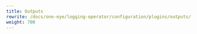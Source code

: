 ```yaml
---
title: Outputs
rewrite: /docs/one-eye/logging-operator/configuration/plugins/outputs/
weight: 700
---
```


